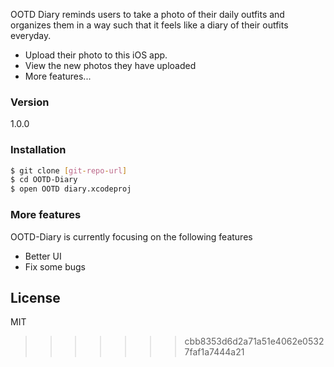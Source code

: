 OOTD Diary reminds users to take a photo of their daily outfits and organizes them in a way such that it feels like a diary 
of their outfits everyday. 

  - Upload their photo to this iOS app.
  - View the new photos they have uploaded
  - More features...

### Version
1.0.0

### Installation

```sh
$ git clone [git-repo-url]
$ cd OOTD-Diary
$ open OOTD diary.xcodeproj
```

### More features

OOTD-Diary is currently focusing on the following features

* Better UI
* Fix some bugs



License
----

MIT
>>>>>>> cbb8353d6d2a71a51e4062e05327faf1a7444a21
